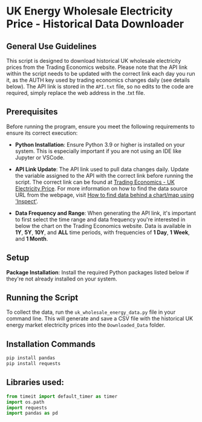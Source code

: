 # UK Energy Wholesale Electricity Price - Historical Data Downloader
## General Use Guidelines

This script is designed to download historical UK wholesale electricity prices from the Trading Economics website. Please note that the API link within the script needs to be updated with the correct link each day you run it, as the AUTH key used by trading economics changes daily (see details below). The API link is stored in the `API.txt` file, so no edits to the code are required, simply replace the web address in the .txt file.

## Prerequisites

Before running the program, ensure you meet the following requirements to ensure its correct execution:

- **Python Installation**: Ensure Python 3.9 or higher is installed on your system. This is especially important if you are not using an IDE like Jupyter or VSCode.

- **API Link Update**: The API link used to pull data changes daily. Update the variable assigned to the API with the correct link before running the script. The correct link can be found at [Trading Economics - UK Electricity Price](https://tradingeconomics.com/united-kingdom/electricity-price). For more information on how to find the data source URL from the webpage, visit [How to find data behind a chart/map using 'Inspect'](https://onlinejournalismblog.com/2017/05/10/how-to-find-data-behind-chart-map-using-inspector/).

- **Data Frequency and Range**: When generating the API link, it's important to first select the time range and data frequency you're interested in below the chart on the Trading Economics website. Data is available in **1Y**, **5Y**, **10Y**, and **ALL** time periods, with frequencies of **1 Day**, **1 Week**, and **1 Month**.

## Setup

**Package Installation**: Install the required Python packages listed below if they're not already installed on your system.

## Running the Script

To collect the data, run the `uk_wholesale_energy_data.py` file in your command line. This will generate and save a CSV file with the historical UK energy market electricity prices into the `Downloaded_Data` folder.

## Installation Commands
```python
pip install pandas
pip install requests
```
    
## Libraries used:
```python
from timeit import default_timer as timer
import os.path
import requests
import pandas as pd 
```
